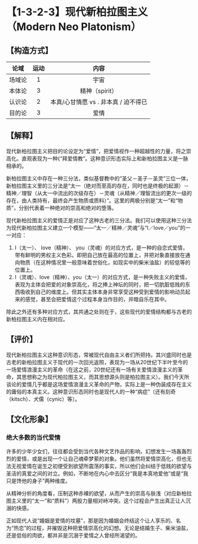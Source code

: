 # 【1-3-2-3】现代新柏拉图主义（Modern Neo Platonism）
## 【构造方式】
| 论域 | 运动           | 内容 |
|:----:|:----------------:|:----:|
| 场域论   |1 |  宇宙  |
| 本体论   |3 |  精神（spirit）  |
| 认识论   | 2| 本真/心甘情愿 vs . 非本真 / 迫不得已 |
| 目的论   | 3|  爱情  |

## 【解释】
现代新柏拉图主义把目的论设定为“爱情”，把爱情视作一种超越性的力量，将之崇高化。直观表现为一种{“拜爱情教”。这种意识形态实际上和新柏拉图主义是一脉相承的。

新柏拉图主义中存在一种三分法，类似基督教中的“圣父－圣子－圣灵”三位一体，新柏拉图主义里的三分法是“太一（绝对而至高的存在，同时也是终极的起源）－精神／理智（从太一中流出的次级存在）－灵魂（从精神／理智流出的更次一级的存在，由人类持有，最终会产生物质或质料）”。这里的两极分别是“太一”和“物质”，分别代表着一种绝对的崇高和绝对的堕落。

现代新柏拉图主义的爱情正是对应了这种古老的三分法。我们可以使用这种三分法为现代新柏拉图主义建立一个模型——“太一／精神／灵魂”与“I／love／you”的一一对应：

1. I（太一）、 love（精神）、 you（灵魂）的对应方式，是一种的自恋式爱情，带有鲜明的男权主义色彩。即把自己放在最高的位置上，并把对象直接放在通向物质（在这种情况里一般意味着世俗化，如现实中的柴米油盐）的较低等的位置上。
2. I（灵魂）、love（精神）、you（太一）的对应方式，是一种失败主义的爱情，表现为主体会把爱的对象崇高化，将之捧上神坛的同时，把一切肮脏低贱的东西吸收到自己的维度上。但其实主体本身非常享受这种受到爱情的影响动员起来的感觉，甚至会把爱情这个过程本身当作目的，并暗自乐在其中。

除此之外还有多种对应方式，其共通之处则在于，这些现代的爱情结构都与古老的新柏拉图主义内在相对应。

## 【评价】
现代新柏拉图主义这种意识形态，常被现代自由主义者们所把持。其兴盛同时也是古老的新柏拉图主义于现代的一次回光返照，表现为一场从20世纪下半叶至今的一场爱情浪漫主义的革命（在这之前，20世纪还有一场有关爱情浪漫主义的革命，其思想称之为现代柏拉图主义，而其思想源头则是柏拉图主义）。我们今天所谈论的爱情几乎都是这场爱情浪漫主义革命的产物，实际上是一种伪装成存在主义的庸俗的本真主义。这种意识形态同时也是现代人的一种“病症”〔还有刻奇（kitsch）、犬儒（cynic）等〕。

## 【文化形象】
### 绝大多数的当代爱情
许多的少年少女们，往往都会受到当代各种文艺作品的影响，幻想发生一场轰轰烈烈的爱情，或是出现一个让自己魂牵梦萦的对象。他们虽然将爱情崇高化，但也无法无视爱情在诞生之初便受到欲望所震荡的事实，所以他们会纠结于低贱的欲望与圣洁的真爱之间的对立。例如，不断地在内心中去区分“我是本真地爱他”或是“我只是馋他的身子”两种维度。

从精神分析的角度看，压制这种赤裸的欲望，从而产生的崇高与肤浅（对应新柏拉图主义里的“太一”和“质料”）两股力量相对峙冲突。这个过程会产生出真正让人沉溺的快感。

正如现代人说“婚姻是爱情的坟墓”，那是因为婚姻会终结这个让人享乐的、名为“热恋”的过程，并摧毁这种把爱情崇高化的幻想。无论是结婚生子、柴米油盐，还是低俗的肉欲，都并非是沉溺于爱情之人曾经所渴望的。
